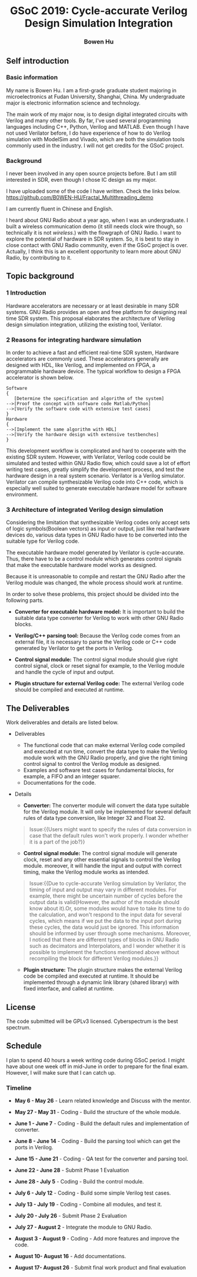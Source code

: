 # <center>GSoC 2019: Cycle-accurate Verilog Design Simulation Integration</center>
### <center>Bowen Hu</center>

## Self introduction

### Basic information
My name is Bowen Hu. I am a first-grade graduate student majoring in microelectronics at Fudan University, Shanghai, China. My undergraduate major is electronic information science and technology.

The main work of my major now, is to design digital integrated circuits with Verilog and many other tools. By far, I've used several programming languages including C++, Python, Verilog and MATLAB. Even though I have not used Verilator before, I do have experience of how to do Verilog simulation with ModelSim and Vivado, which are both the simulation tools commonly used in the industry. I will not get credits for the GSoC project.

### Background
I never been involved in any open source projects before. But I am still interested in SDR, even though I chose IC design as my major.

I have uploaded some of the code I have written. Check the links below.
https://github.com/B0WEN-HU/Fractal_Multithreading_demo

I am currently fluent in Chinese and English.

I heard about GNU Radio about a year ago, when I was an undergraduate. I built a wireless communication demo (it still needs clock wire though, so technically it is not *wireless*.) with the flowgraph of GNU Radio. I want to explore the potential of hardware in SDR system. So, it is best to stay in close contact with GNU Radio community, even if the GSoC project is over. Actually, I think this is an excellent opportunity to learn more about GNU Radio, by contributing to it.

## Topic background
### 1 Introduction
Hardware accelerators are necessary or at least desirable in many SDR systems. GNU Radio provides an open and free platform for designing real time SDR system. This proposal elaborates the architecture of Verilog design simulation integration, utilizing the existing tool, Verilator. 

### 2 Reasons for integrating hardware simulation
In order to achieve a fast and efficient real-time SDR system, Hardware accelerators are commonly used. These accelerators generally are designed with HDL, like Verilog, and implemented on FPGA, a programmable hardware device. The typical workflow to design a FPGA accelerator is shown below.

```graphTB
Software
{
   [Determine the specification and algorithm of the system]
-->[Proof the concept with software code Matlab/Python]
-->[Verify the software code with extensive test cases]
}
Hardware
{
-->[Implement the same algorithm with HDL]
-->[Verify the hardware design with extensive testbenches]
}
```

This development workflow is complicated and hard to cooperate with the existing SDR system. However, with Verilator, Verilog code could be simulated and tested within GNU Radio flow, which could save a lot of effort writing test cases, greatly simplify the development process, and test the hardware design in a real system scenario. Verilator is a Verilog simulator. Verilator can compile synthesizable Verilog code into C++ code, which is especially well suited to generate executable hardware model for software environment.

### 3 Architecture of integrated Verilog design simulation
Considering the limitation that synthesizable Verilog codes only accept sets of logic symbols(Boolean vectors) as input or output, just like real hardware devices do, various data types in GNU Radio have to be converted into the suitable type for Verilog code.

The executable hardware model generated by Verilator is cycle-accurate. Thus, there have to be a control module which generates control signals that make the executable hardware model works as designed.

Because it is unreasonable to compile and restart the GNU Radio after the Verilog module was changed, the whole process should work at runtime.

In order to solve these problems, this project should be divided into the following parts.

* **Converter for executable hardware model:** It is important to build the suitable data type converter for Verilog to work with other GNU Radio blocks. 

* **Verilog/C++ parsing tool:** Because the Verilog code comes from an external file, it is necessary to parse the Verilog code or C++ code generated by Verilator to get the ports in Verilog.

* **Control signal module:** The control signal module should give right control signal, clock or reset signal for example, to the Verilog module and handle the cycle of input and output.

* **Plugin structure for external Verilog code:** The external Verilog code should be compiled and executed at runtime.

## The Deliverables
Work deliverables and details are listed below.

* Deliverables
    * The functional code that can make external Verilog code compiled and executed at run time, convert the data type to make the Verilog module work with the GNU Radio properly, and give the right timing control signal to control the Verilog module as designed.
    * Examples and software test cases for fundamental blocks, for example, a FIFO and an integer squarer.
    * Documentations for the code.
* Details
    * **Converter:** The converter module will convert the data type suitable for the Verilog module. It will only be implemented for several default rules of data type conversion, like Integer 32 and Float 32.

    >Issue:{{Users might want to specify the rules of data conversion in case that the default rules won't work properly. I wonder whether it is a part of the job?}}

   * **Control signal module:** The control signal module will generate clock, reset and any other essential signals to control the Verilog module. moreover, it will handle the input and output with correct timing, make the Verilog module works as intended.

   >Issue:{{Due to cycle-accurate Verilog simulation by Verilator, the timing of input and output may vary in different modules. For example, there might be uncertain number of cycles before the output data is valid(However, the author of the module should know about it).Or, some modules would have to take its time to do the calculation, and won't respond to the input data for several cycles, which means if we put the data to the input port during these cycles, the data would just be ignored. This information should be informed by user through some mechanisms. Moreover, I noticed that there are different types of blocks in GNU Radio such as decimators and Interpolators, and I wonder whether it is possible to implement the functions mentioned above without recompiling the block for different Verilog modules.}}

   * **Plugin structure:** The plugin structure makes the external Verilog code be compiled and executed at runtime. It should be implemented through a dynamic link library (shared library) with fixed interface, and called at runtime.

## License
The code submitted will be GPLv3 licensed. Cyberspectrum is the best spectrum.

## Schedule
I plan to spend 40 hours a week writing code during GSoC period. I might have about one week off in mid-June in order to prepare for the final exam. However, I will make sure that I can catch up.

### Timeline
* **May 6 - May 26** - Learn related knowledge and Discuss with the mentor.

* **May 27 - May 31** - Coding - Build the structure of the whole module.

* **June 1 - June 7** - Coding - Build the default rules and implementation of converter.

* **June 8 - June 14** - Coding - Build the parsing tool which can get the ports in Verilog.

* **June 15 - June 21** - Coding - QA test for the converter and parsing tool.

* **June 22 - June 28** - Submit Phase 1 Evaluation

* **June 28 - July 5** - Coding - Build the control module.

* **July 6 - July 12** - Coding - Build some simple Verilog test cases.

* **July 13 - July 19** - Coding - Combine all modules, and test it.

* **July 20 - July 26** - Submit Phase 2 Evaluation

* **July 27 - August 2** - Integrate the module to GNU Radio.

* **August 3 - August 9** - Coding - Add more features and improve the code.

* **August 10- August 16** - Add documentations.

* **August 17- August 26** - Submit final work product and final evaluation

